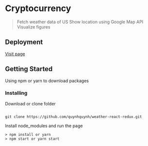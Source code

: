 # Cryptocurrency

> Fetch weather data of US
> Show location using Google Map API
> Visualize figures

## Deployment

[Visit page](https://quynhquynh.github.io/weather-react-redux/)

## Getting Started

Using npm or yarn to download packages

### Installing

Download or clone folder

```

git clone https://github.com/quynhquynh/weather-react-redux.git

```

Install node_modules and run the page

```
> npm install or yarn
> npm start or yarn start

```
